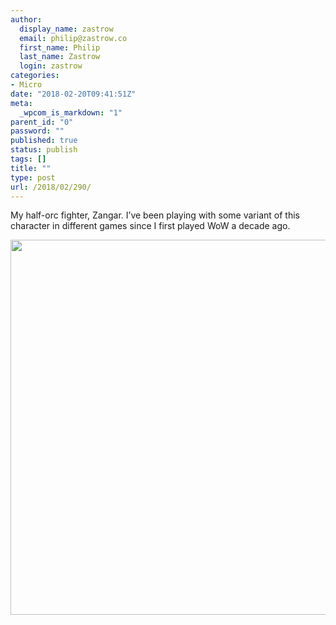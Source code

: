 ```yaml
---
author:
  display_name: zastrow
  email: philip@zastrow.co
  first_name: Philip
  last_name: Zastrow
  login: zastrow
categories:
- Micro
date: "2018-02-20T09:41:51Z"
meta:
  _wpcom_is_markdown: "1"
parent_id: "0"
password: ""
published: true
status: publish
tags: []
title: ""
type: post
url: /2018/02/290/
---
```

<p>My half-orc fighter, Zangar. I’ve been playing with some variant of this character in different games since I first played WoW a decade ago.</p>
<p><img src="{{ site.baseurl }}/assets/2018/02/2d7f6d93f03c48bf8c2085468d69e9e0.jpg" width="600" height="600" /></p>
